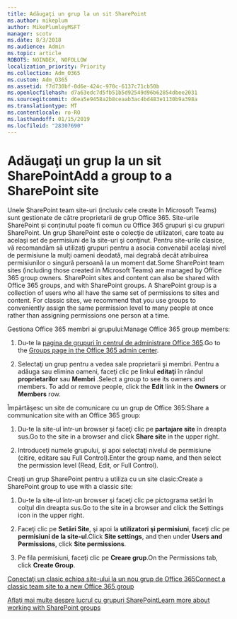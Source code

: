 ```yaml
---
title: Adăugaţi un grup la un sit SharePoint
ms.author: mikeplum
author: MikePlumleyMSFT
manager: scotv
ms.date: 8/3/2018
ms.audience: Admin
ms.topic: article
ROBOTS: NOINDEX, NOFOLLOW
localization_priority: Priority
ms.collection: Adm_O365
ms.custom: Adm_O365
ms.assetid: f7d730bf-0d6e-424c-970c-6137c71cb50b
ms.openlocfilehash: d7a63edc7d5fb51b5d92549d96b62854dbee2031
ms.sourcegitcommit: d6ea5e9458a2b8ceaab3ac4bd483e1130b9a398a
ms.translationtype: MT
ms.contentlocale: ro-RO
ms.lasthandoff: 01/15/2019
ms.locfileid: "28307690"
---
```

# <a name="add-a-group-to-a-sharepoint-site"></a><span data-ttu-id="583de-102">Adăugaţi un grup la un sit SharePoint</span><span class="sxs-lookup"><span data-stu-id="583de-102">Add a group to a SharePoint site</span></span>

<span data-ttu-id="583de-p101">Unele SharePoint team site-uri (inclusiv cele create în Microsoft Teams) sunt gestionate de către proprietarii de grup Office 365. Site-urile SharePoint și conținutul poate fi comun cu Office 365 grupuri şi cu grupuri SharePoint. Un grup SharePoint este o colecţie de utilizatori, care toate au acelaşi set de permisiuni de la site-uri şi conţinut. Pentru site-urile clasice, vă recomandăm să utilizaţi grupuri pentru a asocia convenabil acelaşi nivel de permisiune la mulţi oameni deodată, mai degrabă decât atribuirea permisiunilor o singură persoană la un moment dat.</span><span class="sxs-lookup"><span data-stu-id="583de-p101">Some SharePoint team sites (including those created in Microsoft Teams) are managed by Office 365 group owners. SharePoint sites and content can also be shared with Office 365 groups, and with SharePoint groups. A SharePoint group is a collection of users who all have the same set of permissions to sites and content. For classic sites, we recommend that you use groups to conveniently assign the same permission level to many people at once rather than assigning permissions one person at a time.</span></span>
  
<span data-ttu-id="583de-107">Gestiona Office 365 membri ai grupului:</span><span class="sxs-lookup"><span data-stu-id="583de-107">Manage Office 365 group members:</span></span>
  
1. <span data-ttu-id="583de-108">Du-te la [pagina de grupuri în centrul de administrare Office 365](https://portal.office.com/adminportal/home#/groups).</span><span class="sxs-lookup"><span data-stu-id="583de-108">Go to the [Groups page in the Office 365 admin center](https://portal.office.com/adminportal/home#/groups).</span></span>
    
2. <span data-ttu-id="583de-p102">Selectaţi un grup pentru a vedea sale proprietarii şi membri. Pentru a adăuga sau elimina oameni, faceţi clic pe linkul **editaţi** în rândul **proprietarilor** sau **Membri** .</span><span class="sxs-lookup"><span data-stu-id="583de-p102">Select a group to see its owners and members. To add or remove people, click the **Edit** link in the **Owners** or **Members** row.</span></span> 
    
<span data-ttu-id="583de-111">Împărtăşesc un site de comunicare cu un grup de Office 365:</span><span class="sxs-lookup"><span data-stu-id="583de-111">Share a communication site with an Office 365 group:</span></span>
  
1. <span data-ttu-id="583de-112">Du-te la site-ul într-un browser şi faceţi clic pe **partajare site** în dreapta sus.</span><span class="sxs-lookup"><span data-stu-id="583de-112">Go to the site in a browser and click **Share site** in the upper right.</span></span> 
    
2. <span data-ttu-id="583de-113">Introduceţi numele grupului, şi apoi selectaţi nivelul de permisiune (citire, editare sau Full Control).</span><span class="sxs-lookup"><span data-stu-id="583de-113">Enter the group name, and then select the permission level (Read, Edit, or Full Control).</span></span>
    
<span data-ttu-id="583de-114">Creaţi un grup SharePoint pentru a utiliza cu un site clasic:</span><span class="sxs-lookup"><span data-stu-id="583de-114">Create a SharePoint group to use with a classic site:</span></span>
  
1. <span data-ttu-id="583de-115">Du-te la site-ul într-un browser şi faceţi clic pe pictograma setări în colţul din dreapta sus.</span><span class="sxs-lookup"><span data-stu-id="583de-115">Go to the site in a browser and click the Settings icon in the upper right.</span></span>
    
2. <span data-ttu-id="583de-116">Faceţi clic pe **Setări Site**, şi apoi la **utilizatori şi permisiuni**, faceţi clic pe **permisiuni de la site-ul**.</span><span class="sxs-lookup"><span data-stu-id="583de-116">Click **Site settings**, and then under **Users and Permissions**, click **Site permissions**.</span></span>
    
3. <span data-ttu-id="583de-117">Pe fila permisiuni, faceţi clic pe **Creare grup**.</span><span class="sxs-lookup"><span data-stu-id="583de-117">On the Permissions tab, click **Create Group**.</span></span>
    
[<span data-ttu-id="583de-118">Conectaţi un clasic echipa site-ului la un nou grup de Office 365</span><span class="sxs-lookup"><span data-stu-id="583de-118">Connect a classic team site to a new Office 365 group</span></span>](https://go.microsoft.com/fwlink/?linkid=2008654)
  
[<span data-ttu-id="583de-119">Aflaţi mai multe despre lucrul cu grupuri SharePoint</span><span class="sxs-lookup"><span data-stu-id="583de-119">Learn more about working with SharePoint groups</span></span>](https://go.microsoft.com/fwlink/?linkid=874658)
  

